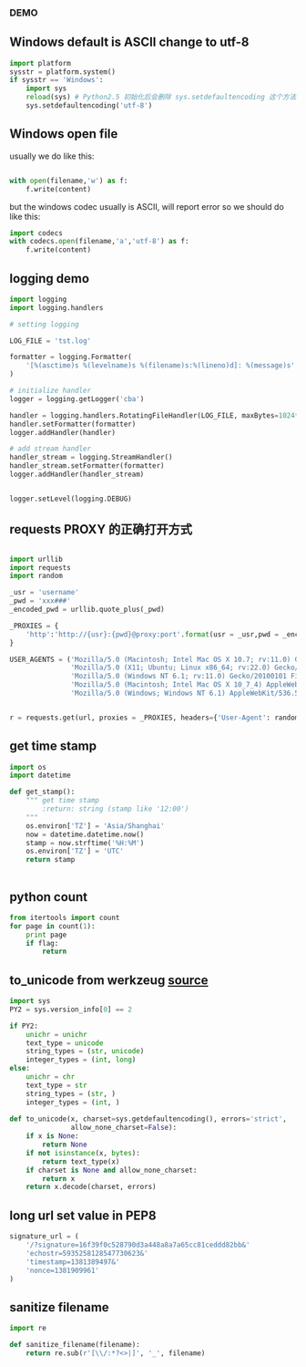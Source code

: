 ### DEMO


## Windows default is ASCII change to utf-8
```python
import platform
sysstr = platform.system()
if sysstr == 'Windows':
    import sys 
    reload(sys) # Python2.5 初始化后会删除 sys.setdefaultencoding 这个方法，我们需要重新载入 
    sys.setdefaultencoding('utf-8') 

```

## Windows open file

usually we do like this:

```python

with open(filename,'w') as f:
    f.write(content)

```
but the windows codec usually is ASCII, will report error
so we should do like this:

```python
import codecs
with codecs.open(filename,'a','utf-8') as f:
    f.write(content)
```

## logging demo

```python
import logging
import logging.handlers

# setting logging

LOG_FILE = 'tst.log'

formatter = logging.Formatter(
    '[%(asctime)s %(levelname)s %(filename)s:%(lineno)d]: %(message)s'
)

# initialize handler
logger = logging.getLogger('cba')

handler = logging.handlers.RotatingFileHandler(LOG_FILE, maxBytes=1024*1024, backupCount=5)
handler.setFormatter(formatter)
logger.addHandler(handler)

# add stream handler 
handler_stream = logging.StreamHandler() 
handler_stream.setFormatter(formatter)
logger.addHandler(handler_stream)


logger.setLevel(logging.DEBUG)
```

## requests PROXY 的正确打开方式

```python

import urllib
import requests
import random

_usr = 'username'
_pwd = 'xxx###'
_encoded_pwd = urllib.quote_plus(_pwd)

_PROXIES = {
    'http':'http://{usr}:{pwd}@proxy:port'.format(usr = _usr,pwd = _encoded_pwd),
}

USER_AGENTS = ('Mozilla/5.0 (Macintosh; Intel Mac OS X 10.7; rv:11.0) Gecko/20100101 Firefox/11.0',
               'Mozilla/5.0 (X11; Ubuntu; Linux x86_64; rv:22.0) Gecko/20100 101 Firefox/22.0',
               'Mozilla/5.0 (Windows NT 6.1; rv:11.0) Gecko/20100101 Firefox/11.0',
               'Mozilla/5.0 (Macintosh; Intel Mac OS X 10_7_4) AppleWebKit/536.5 (KHTML, like Gecko) Chrome/19.0.1084.46 Safari/536.5',
               'Mozilla/5.0 (Windows; Windows NT 6.1) AppleWebKit/536.5 (KHTML, like Gecko) Chrome/19.0.1084.46 Safari/536.5',)


r = requests.get(url, proxies = _PROXIES, headers={'User-Agent': random.choice(USER_AGENTS)} )

```

## get time stamp

``` python
import os
import datetime

def get_stamp():
    """ get time stamp
        :return: string (stamp like '12:00')
    """
    os.environ['TZ'] = 'Asia/Shanghai'
    now = datetime.datetime.now()
    stamp = now.strftime('%H:%M')
    os.environ['TZ'] = 'UTC'
    return stamp
    
```

## python count

``` python
from itertools import count
for page in count(1):
    print page
    if flag:
        return
```


## to_unicode from werkzeug  [source](https://github.com/mitsuhiko/werkzeug/blob/master/werkzeug/_compat.py)

```python
import sys
PY2 = sys.version_info[0] == 2

if PY2:
    unichr = unichr
    text_type = unicode
    string_types = (str, unicode)
    integer_types = (int, long)
else:
    unichr = chr
    text_type = str
    string_types = (str, )
    integer_types = (int, )
    
def to_unicode(x, charset=sys.getdefaultencoding(), errors='strict',
               allow_none_charset=False):
    if x is None:
        return None
    if not isinstance(x, bytes):
        return text_type(x)
    if charset is None and allow_none_charset:
        return x
    return x.decode(charset, errors)
```


## long url set value in PEP8

```python
signature_url = (
    '/?signature=16f39f0c528790d3a448a8a7a65cc81ceddd82bb&'
    'echostr=5935258128547730623&'
    'timestamp=1381389497&'
    'nonce=1381909961'
)
```

## sanitize filename
```python
import re

def sanitize_filename(filename):
    return re.sub(r'[\\/:*?<>|]', '_', filename)
```
